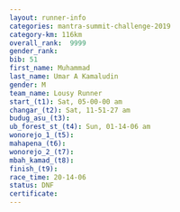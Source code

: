 ```yaml
---
layout: runner-info 
categories: mantra-summit-challenge-2019 
category-km: 116km 
overall_rank:  9999
gender_rank: 
bib: 51
first_name: Muhammad
last_name: Umar A Kamaludin
gender: M
team_name: Lousy Runner
start_(t1): Sat, 05-00-00 am
changar_(t2): Sat, 11-51-27 am
budug_asu_(t3): 
ub_forest_st_(t4): Sun, 01-14-06 am
wonorejo_1_(t5): 
mahapena_(t6): 
wonorejo_2_(t7): 
mbah_kamad_(t8): 
finish_(t9): 
race_time: 20-14-06
status: DNF
certificate: 
---
```

